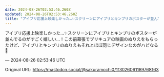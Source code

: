 ```yaml
---
date: 2024-08-26T02:53:46.260Z
updated: 2024-08-26T02:53:46.260Z
title: "アイプリ応援上映楽しかった…✨️スクリーンにアイプリとキンプリのポスターが並んで[...]"
---
```


<p>アイプリ応援上映楽しかった…✨️スクリーンにアイプリとキンプリのポスターが並んでるのがすごく嬉しい…！この前幕張でプリキュアの映画のぬりえをもらったけど、アイプリとキンプリのぬりえもそれとほぼ同じデザインなのがハピなる💖</p>

&mdash; 2024-08-26 02:53:46 UTC

Original URL: https://mastodon.social/@sakuramochi0/113026061189768163
